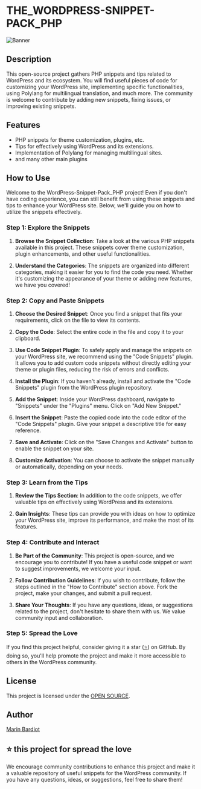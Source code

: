 # THE_WORDPRESS-SNIPPET-PACK_PHP

![Banner](snippet.png)

## Description

This open-source project gathers PHP snippets and tips related to WordPress and its ecosystem. You will find useful pieces of code for customizing your WordPress site, implementing specific functionalities, using Polylang for multilingual translation, and much more. The community is welcome to contribute by adding new snippets, fixing issues, or improving existing snippets.

## Features

- PHP snippets for theme customization, plugins, etc.
- Tips for effectively using WordPress and its extensions.
- Implementation of Polylang for managing multilingual sites.
- and many other main plugins

## How to Use

Welcome to the WordPress-Snippet-Pack_PHP project! Even if you don't have coding experience, you can still benefit from using these snippets and tips to enhance your WordPress site. Below, we'll guide you on how to utilize the snippets effectively.

### Step 1: Explore the Snippets

1. **Browse the Snippet Collection**: Take a look at the various PHP snippets available in this project. These snippets cover theme customization, plugin enhancements, and other useful functionalities.

2. **Understand the Categories**: The snippets are organized into different categories, making it easier for you to find the code you need. Whether it's customizing the appearance of your theme or adding new features, we have you covered!

### Step 2: Copy and Paste Snippets

1. **Choose the Desired Snippet**: Once you find a snippet that fits your requirements, click on the file to view its contents.

2. **Copy the Code**: Select the entire code in the file and copy it to your clipboard.

3. **Use Code Snippet Plugin**: To safely apply and manage the snippets on your WordPress site, we recommend using the "Code Snippets" plugin. It allows you to add custom code snippets without directly editing your theme or plugin files, reducing the risk of errors and conflicts.

4. **Install the Plugin**: If you haven't already, install and activate the "Code Snippets" plugin from the WordPress plugin repository.

5. **Add the Snippet**: Inside your WordPress dashboard, navigate to "Snippets" under the "Plugins" menu. Click on "Add New Snippet."

6. **Insert the Snippet**: Paste the copied code into the code editor of the "Code Snippets" plugin. Give your snippet a descriptive title for easy reference.

7. **Save and Activate**: Click on the "Save Changes and Activate" button to enable the snippet on your site.

8. **Customize Activation**: You can choose to activate the snippet manually or automatically, depending on your needs.

### Step 3: Learn from the Tips

1. **Review the Tips Section**: In addition to the code snippets, we offer valuable tips on effectively using WordPress and its extensions.

2. **Gain Insights**: These tips can provide you with ideas on how to optimize your WordPress site, improve its performance, and make the most of its features.

### Step 4: Contribute and Interact

1. **Be Part of the Community**: This project is open-source, and we encourage you to contribute! If you have a useful code snippet or want to suggest improvements, we welcome your input.

2. **Follow Contribution Guidelines**: If you wish to contribute, follow the steps outlined in the "How to Contribute" section above. Fork the project, make your changes, and submit a pull request.

3. **Share Your Thoughts**: If you have any questions, ideas, or suggestions related to the project, don't hesitate to share them with us. We value community input and collaboration.

### Step 5: Spread the Love

If you find this project helpful, consider giving it a star ([⭐](https://github.com/bardiotmarin/wordpress-snippet-pack_php)) on GitHub. By doing so, you'll help promote the project and make it more accessible to others in the WordPress community.

## License

This project is licensed under the [OPEN SOURCE](https://opensource.org/osd/).

## Author

[Marin Bardiot]([github_profile_link](https://github.com/bardiotmarin))

⭐ this project for spread the love 
---

We encourage community contributions to enhance this project and make it a valuable repository of useful snippets for the WordPress community. If you have any questions, ideas, or suggestions, feel free to share them!
